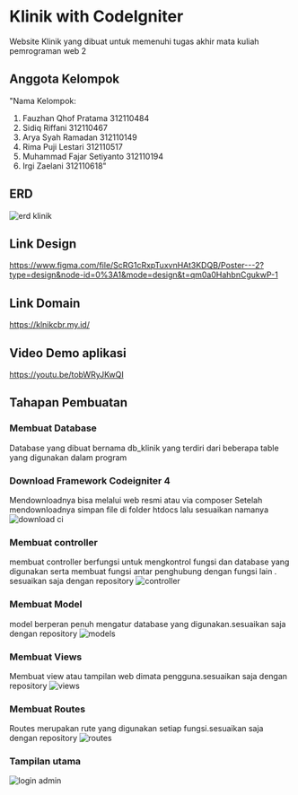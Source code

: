 # Klinik with CodeIgniter

Website Klinik yang dibuat untuk memenuhi tugas akhir mata kuliah pemrograman web 2

## Anggota Kelompok

"Nama Kelompok:
1. Fauzhan Qhof Pratama         312110484
2. Sidiq Riffani                312110467
3. Arya Syah Ramadan            312110149
4. Rima Puji Lestari            312110517
5. Muhammad Fajar Setiyanto     312110194
6. Irgi Zaelani                 312110618"

## ERD
![erd klinik](https://github.com/ristof5/Klinikci4/assets/116700466/285b8721-b9f4-4acc-9e78-ab51a1ddbc51)


## Link Design
https://www.figma.com/file/ScRG1cRxpTuxvnHAt3KDQB/Poster---2?type=design&node-id=0%3A1&mode=design&t=qm0a0HahbnCgukwP-1

## Link Domain
https://klnikcbr.my.id/

## Video Demo aplikasi
https://youtu.be/tobWRyJKwQI

## Tahapan Pembuatan

### Membuat Database
Database yang dibuat bernama db_klinik yang terdiri dari beberapa table yang digunakan dalam program

### Download Framework Codeigniter 4
Mendownloadnya bisa melalui web resmi atau via composer 
Setelah mendownloadnya simpan file di folder htdocs lalu sesuaikan namanya
![download ci](https://github.com/ristof5/Klinikci4/assets/116700466/47a3c11c-078a-4a4f-afe5-01fccefa908d)

### Membuat controller
membuat controller berfungsi untuk mengkontrol fungsi dan database yang digunakan serta membuat fungsi antar penghubung dengan fungsi lain . sesuaikan saja dengan repository
![controller](https://github.com/ristof5/Klinikci4/assets/116700466/c7926a91-0c87-44ce-b502-4ed6161d7512)

### Membuat Model
model berperan penuh mengatur database yang digunakan.sesuaikan saja dengan repository
![models](https://github.com/ristof5/Klinikci4/assets/116700466/11192ae1-66c2-4354-a92e-461fe1dc11b3)

### Membuat Views
Membuat view atau tampilan web dimata pengguna.sesuaikan saja dengan repository
![views](https://github.com/ristof5/Klinikci4/assets/116700466/13ea6a31-bbcc-40fb-9254-c4ec032b942f)

### Membuat Routes
Routes merupakan rute yang digunakan setiap fungsi.sesuaikan saja dengan repository
![routes](https://github.com/ristof5/Klinikci4/assets/116700466/51f0f5a9-6fd8-421a-90e4-090d3e6f14e3)

### Tampilan utama 
![login admin](https://github.com/ristof5/Klinikci4/assets/116700466/91cd1855-1d8d-49f2-b269-4d69d13ba959)




